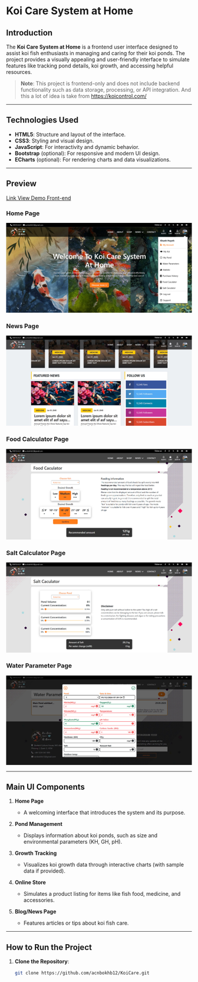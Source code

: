 # **Koi Care System at Home**

## **Introduction**  
The **Koi Care System at Home** is a frontend user interface designed to assist koi fish enthusiasts in managing and caring for their koi ponds. The project provides a visually appealing and user-friendly interface to simulate features like tracking pond details, koi growth, and accessing helpful resources.

> **Note**: This project is frontend-only and does not include backend functionality such as data storage, processing, or API integration. And this a lot of idea is take from https://koicontrol.com/

---

## **Technologies Used**  
- **HTML5**: Structure and layout of the interface.  
- **CSS3**: Styling and visual design.  
- **JavaScript**: For interactivity and dynamic behavior.  
- **Bootstrap** (optional): For responsive and modern UI design.  
- **ECharts** (optional): For rendering charts and data visualizations.  

---

## **Preview** 
[Link View Demo Front-end](https://acnbokhb12.github.io/KoiCare/Home.html)

### **Home Page**  
![Home Page](./assets/img/content/homepage.jpg "Home Page Interface") 

### **News Page**  
![Home Page](./assets/img/content/news.jpg "News Page Interface") 

### **Food Calculator Page**  
![Home Page](./assets/img/content/foodcal.jpg "Food Calculator Page Interface") 

### **Salt Calculator Page**  
![Home Page](./assets/img/content/saltcal.jpg "Salt Calculator Interface") 

### **Water Parameter Page**  
![Home Page](./assets/img/content/waterpara.jpg "Water Parameter Interface") 

---

## **Main UI Components**  
1. **Home Page**  
   - A welcoming interface that introduces the system and its purpose.  

2. **Pond Management**  
   - Displays information about koi ponds, such as size and environmental parameters (KH, GH, pH).

3. **Growth Tracking**  
   - Visualizes koi growth data through interactive charts (with sample data if provided).  

4. **Online Store**  
   - Simulates a product listing for items like fish food, medicine, and accessories.

5. **Blog/News Page**  
   - Features articles or tips about koi fish care.

---



## **How to Run the Project**  
1. **Clone the Repository**:  
   ```bash
   git clone https://github.com/acnbokhb12/KoiCare.git
